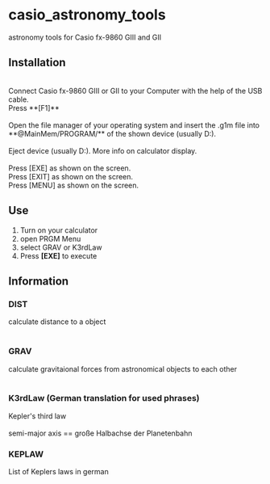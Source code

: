 # casio_astronomy_tools
astronomy tools for Casio fx-9860 GIII and GII

## Installation
<br>
Connect Casio fx-9860 GIII or GII to your Computer with the help of the USB cable.<br>
Press **[F1]**<br>
<br>
Open the file manager of your operating system and insert the .g1m file into **@MainMem/PROGRAM/** of the shown device (usually D:).<br>
<br>
Eject device (usually D:). More info on calculator display.<br>
<br>
Press [EXE] as shown on the screen.<br>
Press [EXIT] as shown on the screen.<br>
Press [MENU] as shown on the screen.<br>

## Use

1. Turn on your calculator
2. open PRGM Menu
3. select GRAV or K3rdLaw
4. Press **[EXE]** to execute

## Information

### DIST
calculate distance to a object<br>
<br>

### GRAV
calculate gravitaional forces from astronomical objects to each other<br>
<br>

### K3rdLaw (German translation for used phrases)

Kepler's third law<br>
<br>
semi-major axis == große Halbachse der Planetenbahn<br>

### KEPLAW

List of Keplers laws in german<br>
